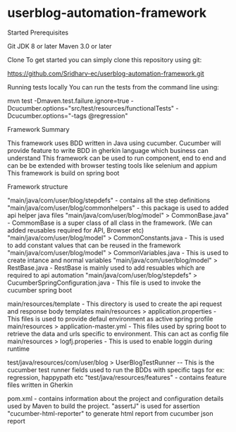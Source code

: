 # userblog-automation-framework

Started Prerequisites 

Git 
JDK 8 or later 
Maven 3.0 or later 

Clone To get started you can simply clone this repository using git:

https://github.com/Sridharv-ec/userblog-automation-framework.git

Running tests locally You can run the tests from the command line using:

mvn test -Dmaven.test.failure.ignore=true -Dcucumber.options="src/test/resources/functionalTests" -Dcucumber.options="-tags @regression"

Framework Summary

This framework uses BDD written in Java using cucumber. Cucumber will provide feature to write BDD in gherkin language which business can understand
This framework can be used to run component, end to end and can be be extended with browser testing tools like selenium and appium
This framework is build on spring boot

Framework structure

"main/java/com/user/blog/stepdefs" - contains all the step definitions
"main/java/com/user/blog/commonhelpers" - this package is used to added api helper java files
"main/java/com/user/blog/model" > CommonBase.java" - CommomBase is a super class of all class in the framework. (We can added reusables required for API, Browser etc)
"main/java/com/user/blog/model" > CommonConstants.java - This is used to add constant values that can be reused in the framework
"main/java/com/user/blog/model" > CommonVariables.java - This is used to create intance and normal variables
"main/java/com/user/blog/model" > RestBase.java - RestBase is mainly used to add resuables which are required to api automation
"main/java/com/user/blog/stepdefs" > CucumberSpringConfiguration.java - This file is used to invoke the cucumber spring boot

main/resources/template - This directory is used to create the api request and response body templates
main/resources > application.properties - This files is used to provide defaul environment as active spring profile
main/resources > application-master.yml - This files used by spring boot to retrieve the data and urls specific to environment. This can act as config file
main/resources > logfj.properies - This is used to enable loggin during runtime

test/java/resources/com/user/blog > UserBlogTestRunner -- This is the cucumber test runner fields used to run the BDDs with specific tags for ex: regression, happypath etc
"test/java/resources/features" - contains feature files written in Gherkin

pom.xml - contains information about the project and configuration details used by Maven to build the project.
"assertJ" is used for assertion
"cucumber-html-reporter" to generate html report from cucumber json report

